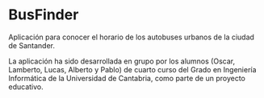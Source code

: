 # BusFinder

Aplicación para conocer el horario de los autobuses urbanos de la ciudad de Santander.

La aplicación ha sido desarrollada en grupo por los alumnos (Oscar, Lamberto, Lucas, Alberto y Pablo) de cuarto curso del Grado en Ingeniería Informática de la Universidad de Cantabria, como parte de un proyecto educativo.
